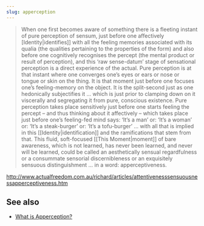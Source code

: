 ```yaml
---
slug: apperception
---
```


> When one first becomes aware of something there is a fleeting instant of pure perception of sensum, just before one affectively [Identity|identifies]] with all the feeling memories associated with its qualia (the qualities pertaining to the properties of the form) and also before one cognitively recognises the percept (the mental product or result of perception), and this ‘raw sense-datum’ stage of sensational perception is a direct experience of the actual. Pure perception is at that instant where one converges one’s eyes or ears or nose or tongue or skin on the thing. It is that moment just before one focuses one’s feeling-memory on the object. It is the split-second just as one hedonically subjectifies it ... which is just prior to clamping down on it viscerally and segregating it from pure, conscious existence. Pure perception takes place sensitively just before one starts feeling the percept – and thus thinking about it affectively – which takes place just before one’s feeling-fed mind says: ‘It’s a man’ or: ‘It’s a woman’ or: ‘It’s a steak-burger’ or: ‘It’s a tofu-burger’ ... with all that is implied in this [[Identity|identification]] and the ramifications that stem from that. This fluid, soft-focused [[This Moment|moment]] of bare awareness, which is not learned, has never been learned, and never will be learned, could be called an aesthetically sensual regardfulness or a consummate sensorial discernibleness or an exquisitely sensuous distinguishment ... in a word: apperceptiveness.

http://www.actualfreedom.com.au/richard/articles/attentivenesssensuousnessapperceptiveness.htm

## See also

- [What is Apperception?](http://actualfreedom.com.au/sundry/frequentquestions/FAQ38.htm)
